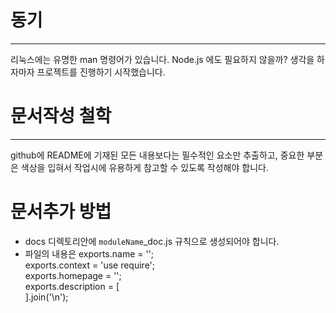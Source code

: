 # 동기
-------

  리눅스에는 유명한 man 명령어가 있습니다. Node.js 에도 필요하지 않을까? 생각을 하자마자 프로젝트를 진행하기 시작했습니다.


# 문서작성 철학
---------------

  github에 README에 기재된 모든 내용보다는 필수적인 요소만 추출하고, 중요한 부분은 색상을 입혀서 작업시에 유용하게 참고할 수 있도록 작성해야 합니다.


# 문서추가 방법

- docs 디렉토리안에 <code>moduleName</code>_doc.js 규칙으로 생성되어야 합니다.
- 파일의 내용은
        exports.name = '';                                                                                                                                                                                                               
        exports.context = 'use require';                                                                                                                                                                                         
        exports.homepage = '';                                                                                                                                                                                                   
        exports.description = [                                                                                                                                                                                                  
        ].join('\n'); 



